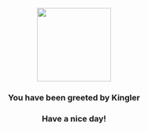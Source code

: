 <p align="center">
    <img src="https://raw.githubusercontent.com/PokeAPI/sprites/master/sprites/pokemon/99.png" width="150" height="150">
</p>
<h3 align="center">You have been greeted by  <b>Kingler</b></h3>
<h3 align="center">Have a nice day!</h3>
